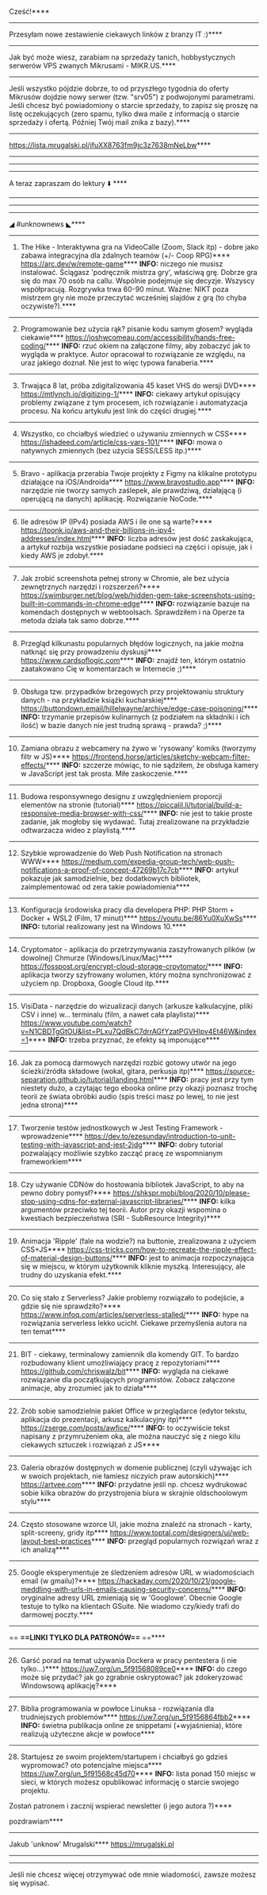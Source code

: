 Cześć!****
****
Przesyłam nowe zestawienie ciekawych linków z branzy IT :)****
****
Jak być może wiesz, zarabiam na sprzedaży tanich, hobbystycznych serwerów VPS zwanych Mikrusami - MIKR.US.****
****
Jeśli wszystko pójdzie dobrze, to od przyszłego tygodnia do oferty Mikrusów dojdzie nowy serwer (tzw. "srv05") z podwojonymi parametrami. Jeśli chcesz być powiadomiony o starcie sprzedaży, to zapisz się proszę na listę oczekujących (zero spamu, tylko dwa maile z informacją o starcie sprzedaży i ofertą. Później Twój mail znika z bazy).****
****
https://lista.mrugalski.pl/jfuXX8763fm9jc3z7638mNeLbw****
****
 ****
****
A teraz zapraszam do lektury ⬇️ ****
****
 ****
****
◢ #unknownews ◣****
****
1) The Hike - Interaktywna gra na VideoCalle (Zoom, Slack itp) - dobre jako zabawa integracyjna dla zdalnych teamów (+/- Coop RPG)****
https://arc.dev/w/remote-game****
**INFO:** niczego nie musisz instalować. Ściągasz 'podręcznik mistrza gry', właściwą grę. Dobrze gra się do max 70 osób na callu. Wspólnie podejmuje się decyzje. Wszyscy współpracują. Rozgrywka trwa 60-90 minut. Ważne: NIKT poza mistrzem gry nie może przeczytać wcześniej slajdów z grą (to chyba oczywiste?).****
****
2) Programowanie bez użycia rąk? pisanie kodu samym głosem? wygląda ciekawie****
https://joshwcomeau.com/accessibility/hands-free-coding/****
**INFO:** rzuć okiem na załączone filmy, aby zobaczyć jak to wygląda w praktyce. Autor opracował to rozwiązanie ze względu, na uraz jakiego doznał. Nie jest to więc typowa fanaberia.****
****
3) Trwająca 8 lat, próba zdigitalizowania 45 kaset VHS do wersji DVD****
https://mtlynch.io/digitizing-1/****
**INFO:** ciekawy artykuł opisujący problemy związane z tym procesem, ich rozwiązanie i automatyzacja procesu. Na końcu artykułu jest link do części drugiej.****
****
4) Wszystko, co chciałbyś wiedzieć o używaniu zmiennych w CSS****
https://ishadeed.com/article/css-vars-101/****
**INFO:** mowa o natywnych zmiennych (bez użycia SESS/LESS itp.)****
****
5) Bravo - aplikacja przerabia Twoje projekty z Figmy na klikalne prototypu działające na iOS/Androida****
https://www.bravostudio.app****
**INFO:** narzędzie nie tworzy samych zaślepek, ale prawdziwą, działającą (i operującą na danych) aplikację. Rozwiązanie NoCode.****
****
6) Ile adresów IP (IPv4) posiada AWS i ile one są warte?****
https://toonk.io/aws-and-their-billions-in-ipv4-addresses/index.html****
**INFO:** liczba adresów jest dość zaskakująca, a artykuł rozbija wszystkie posiadane podsieci na części i opisuje, jak i kiedy AWS je zdobył.****
****
7) Jak zrobić screenshota pełnej strony w Chromie, ale bez użycia zewnętrznych narzędzi i rozszerzeń?****
https://swimburger.net/blog/web/hidden-gem-take-screenshots-using-built-in-commands-in-chrome-edge****
**INFO:** rozwiązanie bazuje na komendach dostępnych w webtoolsach. Sprawdziłem i na Operze ta metoda działa tak samo dobrze.****
****
8) Przegląd kilkunastu popularnych błędów logicznych, na jakie można natknąć się przy prowadzeniu dyskusji****
https://www.cardsoflogic.com****
**INFO:** znajdź ten, którym ostatnio zaatakowano Cię w komentarzach w Internecie ;)****
****
9) Obsługa tzw. przypadków brzegowych przy projektowaniu struktury danych - na przykładzie książki kucharskiej****
https://buttondown.email/hillelwayne/archive/edge-case-poisoning/****
**INFO:** trzymanie przepisów kulinarnych (z podziałem na składniki i ich ilość) w bazie danych nie jest trudną sprawą - prawda? ;)****
****
10) Zamiana obrazu z webcamery na żywo w 'rysowany' komiks (tworzymy filtr w JS)****
https://frontend.horse/articles/sketchy-webcam-filter-effects/****
**INFO:** szczerze mówiąc, to nie sądziłem, że obsługa kamery w JavaScript jest tak prosta. Miłe zaskoczenie.****
****
11) Budowa responsywnego designu z uwzględnieniem proporcji elementów na stronie (tutorial)****
https://piccalil.li/tutorial/build-a-responsive-media-browser-with-css/****
**INFO:** nie jest to takie proste zadanie, jak mogłoby się wydawać. Tutaj zrealizowane na przykładzie odtwarzacza wideo z playlistą.****
****
12) Szybkie wprowadzenie do Web Push Notification na stronach WWW****
https://medium.com/expedia-group-tech/web-push-notifications-a-proof-of-concept-47269b17c7cb****
**INFO:** artykuł pokazuje jak samodzielnie, bez dodatkowych bibliotek, zaimplementować od zera takie powiadomienia****
****
13) Konfiguracja środowiska pracy dla developera PHP: PHP Storm + Docker + WSL2 (Film, 17 minut)****
https://youtu.be/86Yu0XuXwSs****
**INFO:** tutorial realizowany jest na Windows 10.****
****
14) Cryptomator - aplikacja do przetrzymywania zaszyfrowanych plików (w dowolnej) Chmurze (Windows/Linux/Mac)****
https://fosspost.org/encrypt-cloud-storage-crpytomator/****
**INFO:** aplikacja tworzy szyfrowany wolumen, który można synchronizować z użyciem np. Dropboxa, Google Cloud itp.****
****
15) VisiData - narzędzie do wizualizacji danych (arkusze kalkulacyjne, pliki CSV i inne) w... terminalu (film, a nawet cała playlista)****
https://www.youtube.com/watch?v=N1CBDTgGtOU&list=PLxu7QdBkC7drrAGfYzatPGVHIpv4Et46W&index=1****
**INFO:** trzeba przyznać, że efekty są imponujące****
****
16) Jak za pomocą darmowych narzędzi rozbić gotowy utwór na jego ścieżki/źródła składowe (wokal, gitara, perkusja itp)****
https://source-separation.github.io/tutorial/landing.html****
**INFO:** pracy jest przy tym niestety dużo, a czytając tego ebooka online przy okazji poznasz trochę teorii ze świata obróbki audio (spis treści masz po lewej, to nie jest jedna strona)****
****
17) Tworzenie testów jednostkowych w Jest Testing Framework - wprowadzenie****
https://dev.to/ezesunday/introduction-to-unit-testing-with-javascript-and-jest-2jdg****
**INFO:** dobry tutorial pozwalający możliwie szybko zacząć pracę ze wspomnianym frameworkiem****
****
18) Czy używanie CDNów do hostowania bibliotek JavaScript, to aby na pewno dobry pomysł?****
https://shkspr.mobi/blog/2020/10/please-stop-using-cdns-for-external-javascript-libraries/****
**INFO:** kilka argumentów przeciwko tej teorii. Autor przy okazji wspomina o kwestiach bezpieczeństwa (SRI - SubResource Integrity)****
****
19) Animacja 'Ripple' (fale na wodzie?) na buttonie, zrealizowana z użyciem CSS+JS****
https://css-tricks.com/how-to-recreate-the-ripple-effect-of-material-design-buttons/****
**INFO:** jest to animacja rozpoczynająca się w miejscu, w którym użytkownik kliknie myszką. Interesujący, ale trudny do uzyskania efekt.****
****
20) Co się stało z Serverless? Jakie problemy rozwiązało to podejście, a gdzie się nie sprawdziło?****
https://www.infoq.com/articles/serverless-stalled/****
**INFO:** hype na rozwiązania serverless lekko ucichł. Ciekawe przemyślenia autora na ten temat****
****
21) BIT - ciekawy, terminalowy zamiennik dla komendy GIT. To bardzo rozbudowany klient umożliwiający pracę z repozytoriami****
https://github.com/chriswalz/bit****
**INFO:** wygląda na ciekawe rozwiązanie dla początkujących programistów. Zobacz załączone animacje, aby zrozumieć jak to działa****
****
22) Zrób sobie samodzielnie pakiet Office w przeglądarce (edytor tekstu, aplikacja do prezentacji, arkusz kalkulacyjny itp)****
https://zserge.com/posts/awfice/****
**INFO:** to oczywiście tekst napisany z przymrużeniem oka, ale można nauczyć się z niego kilu ciekawych sztuczek i rozwiązań z JS****
****
23) Galeria obrazów dostępnych w domenie publicznej (czyli używając ich w swoich projektach, nie łamiesz niczyich praw autorskich)****
https://artvee.com****
**INFO:** przydatne jeśli np. chcesz wydrukować sobie kilka obrazów do przystrojenia biura w skrajnie oldschoolowym stylu****
****
24) Często stosowane wzorce UI, jakie można znaleźć na stronach - karty, split-screeny, gridy itp****
https://www.toptal.com/designers/ui/web-layout-best-practices****
**INFO:** przegląd popularnych rozwiązań wraz z ich analizą****
****
25) Google eksperymentuje ze śledzeniem adresów URL w wiadomościach email (w gmailu)?****
https://hackaday.com/2020/10/21/google-meddling-with-urls-in-emails-causing-security-concerns/****
**INFO:** oryginalne adresy URL zmieniają się w 'Googlowe'. Obecnie Google testuje to tylko na klientach GSuite. Nie wiadomo czy/kiedy trafi do darmowej poczty.****
****
== **==LINKI TYLKO DLA PATRONÓW==**
 ==****
****
26) Garść porad na temat używania Dockera w pracy pentestera (i nie tylko...)****
https://uw7.org/un_5f91568089ce0****
**INFO:** do czego może się przydać? jak go zgrabnie oskryptować? jak zdokeryzować Windowsową aplikację?****
****
27) Biblia programowania w powłoce Linuksa - rozwiązania dla trudniejszych problemów****
https://uw7.org/un_5f9156864fbb2****
**INFO:** świetna publikacja online ze snippetami (+wyjaśnienia), które realizują użyteczne akcje w powłoce****
****
28) Startujesz ze swoim projektem/startupem i chciałbyś go gdzieś wypromować? oto potencjalne miejsca****
https://uw7.org/un_5f91568c45d70****
**INFO:** lista ponad 150 miejsc w sieci, w których możesz opublikować informację o starcie swojego projektu.

Zostań patronem i zacznij wspierać newsletter (i jego autora ?)****
 
pozdrawiam****
****
Jakub 'unknow' Mrugalski****
https://mrugalski.pl
 ****
****
Jeśli nie chcesz więcej otrzymywać ode mnie wiadomości, zawsze możesz się wypisać.
